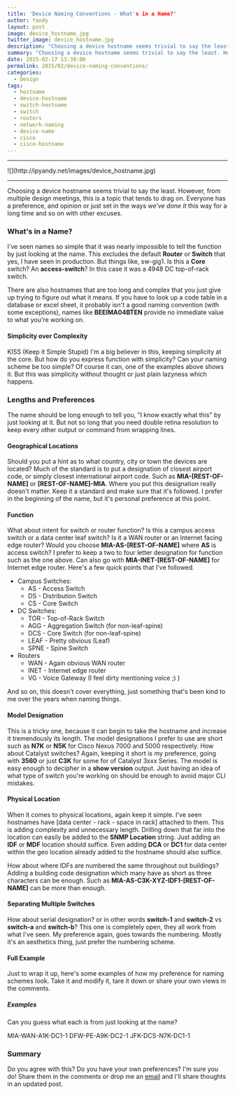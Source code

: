```yaml
---
title: 'Device Naming Conventions - What's in a Name?'
author: Yandy
layout: post
image: device_hostname.jpg
twitter_image: device_hostname.jpg
description: "Choosing a device hostname seems trivial to say the least. This is not always the case when discussing it in the open."
summary: "Choosing a device hostname seems trivial to say the least. However, from multiple design meetings, this is a topic that tends to drag on. Everyone has a preference, and opinion or just set in the ways *we've done* this way for a long time..."
date: 2015-02-17 13:39:00
permalink: 2015/02/device-naming-conventions/
categories:
  - Design
tags:
  - hostname
  - device-hostname
  - switch-hostname
  - switch
  - routers
  - network-naming
  - device-name
  - cisco
  - cisco-hostname
---
```

<hr>
![](http://ipyandy.net/images/device_hostname.jpg)
<hr>

Choosing a device hostname seems trivial to say the least. However, from multiple design meetings, this is a topic that tends to drag on. Everyone has a preference, and opinion or just set in the ways *we've done it* this way for a long time and so on with other excuses.

### What's in a Name?

I've seen names so simple that it was nearly impossible to tell the function by just looking at the name. This excludes the default **Router** or **Switch** that yes, I have seen in production. But things like, sw-gig1. Is this a **Core** switch? An **access-switch**? In this case it was a 4948 DC top-of-rack switch. 

There are also hostnames that are too long and complex that you just give up trying to figure out what it means. If you have to look up a code table in a database or excel sheet, it probably isn't a good naming convention (with some exceptions), names like **BEEIMA04BTEN** provide no immediate value to what you're working on.

#### Simplicity over Complexity

KISS (Keep it Simple Stupid) I'm a big believer in this, keeping simplicity at the core. But how do you express function with simplicity? Can your naming scheme be too simple? Of course it can, one of the examples above shows it. But this was simplicity without thought or just plain lazyness which happens.

### Lengths and Preferences

The name should be long enough to tell you, "I know exactly what this" by just looking at it. But not so long that you need double retina resolution to keep every other output or command from wrapping lines.

#### Geographical Locations

Should you put a hint as to what country, city or town the devices are located? Much of the standard is to put a designation of closest airport code, or simply closest international airport code. Such as **MIA-[REST-OF-NAME]** or **[REST-OF-NAME]-MIA**. Where you put this designation really doesn't matter. Keep it a standard and make sure that it's followed. I prefer in the beginning of the name, but it's personal preference at this point.

#### Function

What about intent for switch or router function? Is this a campus access switch or a data center leaf switch? Is it a WAN router or an Internet facing edge router? Would you choose **MIA-AS-[REST-OF-NAME]** where **AS** is access switch? I prefer to keep a two to four letter designation for function such as the one above. Can also go with **MIA-INET-[REST-OF-NAME]** for Internet edge router.  Here's a few quick points that I've followed.

* Campus Switches:
	* AS - Access Switch
	* DS - Distribution Switch
	* CS - Core Switch
* DC Switches:
	* TOR - Top-of-Rack Switch
	* AGG - Aggregation Switch (for non-leaf-spine)
	* DCS - Core Switch (for non-leaf-spine)
	* LEAF - Pretty obvious (Leaf)
	* SPNE - Spine Switch
* Routers
	* WAN - Again obvious WAN router
	* INET - Internet edge router
	* VG - Voice Gateway (I feel dirty mentioning voice ;) )

And so on, this doesn't cover everything, just something that's been kind to me over the years when naming things. 

#### Model Designation

This is a tricky one, because it can begin to take the hostname and increase it tremendously its length. The model designations I prefer to use are short such as **N7K** or **N5K** for Cisco Nexus 7000 and 5000 respectively. How about Catalyst switches? Again, keeping it short is my preference, going with **3560** or just **C3K** for some for of Catalyst 3xxx Series. The model is easy enough to decipher in a **show version** output. Just having an idea of what type of switch you're working on should be enough to avoid major CLI mistakes.

#### Physical Location

When it comes to physical locations, again keep it simple. I've seen hostnames have [data center - rack - space in rack] attached to them. This is adding complexity and unnecessary length. Drilling down that far into the location can easily be added to the **SNMP Location** string. Just adding an **IDF** or **MDF** location should suffice. Even adding **DCA** or **DC1** for data center within the geo location already added to the hostname should also suffice. 

How about where IDFs are numbered the same throughout out buildings? Adding a building code designation which many have as short as three characters can be enough. Such as **MIA-AS-C3K-XYZ-IDF1-[REST-OF-NAME]** can be more than enough.

#### Separating Multiple Switches

How about serial designation? or in other words **switch-1** and **switch-2** vs **switch-a** and **switch-b**? This one is completely open, they all work from what I've seen. My preference again, goes towards the numbering. Mostly it's an aesthetics thing, just prefer the numbering scheme.

#### Full Example

Just to wrap it up, here's some examples of how my preference for naming schemes look. Take it and modify it, tare it down or share your own views in the comments.

##### Examples

Can you guess what each is from just looking at the name?

MIA-WAN-A1K-DC1-1
DFW-PE-A9K-DC2-1
JFK-DCS-N7K-DC1-1

### Summary

Do you agree with this? Do you have your own preferences? I'm sure you do! Share them in the comments or drop me an [email][1] and I'll share thoughts in an updated post.

[1]: mailto:yr@ipyandy.net